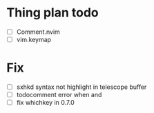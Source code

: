 # Thing plan todo
- [ ] Comment.nvim
- [ ] vim.keymap
# Fix
- [ ] sxhkd syntax not highlight in telescope buffer
- [ ] todocomment error when <C-o> and <C-c>
- [ ] fix whichkey in 0.7.0
